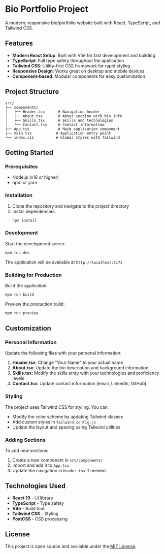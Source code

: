 # Bio Portfolio Project

A modern, responsive bio/portfolio website built with React, TypeScript, and Tailwind CSS.

## Features

- **Modern React Setup**: Built with Vite for fast development and building
- **TypeScript**: Full type safety throughout the application
- **Tailwind CSS**: Utility-first CSS framework for rapid styling
- **Responsive Design**: Works great on desktop and mobile devices
- **Component-based**: Modular components for easy customization

## Project Structure

```
src/
├── components/
│   ├── Header.tsx      # Navigation header
│   ├── About.tsx       # About section with bio info
│   ├── Skills.tsx      # Skills and technologies
│   └── Contact.tsx     # Contact information
├── App.tsx             # Main application component
├── main.tsx           # Application entry point
└── index.css          # Global styles with Tailwind
```

## Getting Started

### Prerequisites

- Node.js (v18 or higher)
- npm or yarn

### Installation

1. Clone the repository and navigate to the project directory
2. Install dependencies:
   ```bash
   npm install
   ```

### Development

Start the development server:
```bash
npm run dev
```

The application will be available at `http://localhost:5173`

### Building for Production

Build the application:
```bash
npm run build
```

Preview the production build:
```bash
npm run preview
```

## Customization

### Personal Information

Update the following files with your personal information:

1. **Header.tsx**: Change "Your Name" to your actual name
2. **About.tsx**: Update the bio description and background information
3. **Skills.tsx**: Modify the skills array with your technologies and proficiency levels
4. **Contact.tsx**: Update contact information (email, LinkedIn, GitHub)

### Styling

The project uses Tailwind CSS for styling. You can:
- Modify the color scheme by updating Tailwind classes
- Add custom styles in `tailwind.config.js`
- Update the layout and spacing using Tailwind utilities

### Adding Sections

To add new sections:
1. Create a new component in `src/components/`
2. Import and add it to `App.tsx`
3. Update the navigation in `Header.tsx` if needed

## Technologies Used

- **React 19** - UI library
- **TypeScript** - Type safety
- **Vite** - Build tool
- **Tailwind CSS** - Styling
- **PostCSS** - CSS processing

## License

This project is open source and available under the [MIT License](LICENSE).

